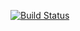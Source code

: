 [![Build Status](https://travis-ci.com/Okuhle-96/greetRoutes.svg?branch=master)](https://travis-ci.com/Okuhle-96/greetRoutes)
